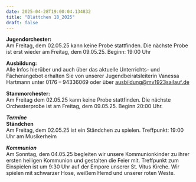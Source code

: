 ```yaml
---
date: 2025-04-28T19:00:04.134832
title: "Blättchen 18_2025"
draft: false
---
```


 

**Jugendorchester:**  
Am Freitag, dem 02.05.25 kann keine Probe stattfinden. Die nächste Probe ist erst wieder am Freitag, dem 09.05.25. Beginn: 19:00 Uhr 

**Ausbildung:**  
Alle Infos hierüber und auch über das aktuelle Unterrichts- und Fächerangebot erhalten Sie von unserer Jugendbeiratsleiterin Vanessa Hartmann unter 0176 – 94336069 oder  über  ausbildung@mv1923sailauf.de

**Stammorchester:**  
Am Freitag dem 02.05.25 kann keine Probe stattfinden. Die nächste Orchesterprobe ist am Freitag, dem 09.05.25. Beginn 20:00 Uhr. 

***Termine***  
**Ständchen**  
Am Freitag, dem 02.05.25 ist ein Ständchen zu spielen. Treffpunkt: 19:00 Uhr am Musikerheim

***Kommunion***  
Am Sonntag, dem 04.05.25 begleiten wir unsere Kommunionkinder zu ihrer ersten heiligen Kommunion und gestalten die Feier mit.
Treffpunkt zum Einspielen ist um 9:30 Uhr auf der Empore unserer St. Vitus Kirche. Wir spielen mit schwarzer Hose, weißem Hemd und unserer roten Weste. 
